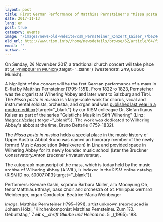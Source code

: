 ```yaml
---
layout: post
title: First German Performance of Matthias Pernsteiner's "Missa posta in musica"
date: 2017-11-13
lang: en
post: true
category: events
image: "/images/news-old-website/csm_Pernsteiner_Konzert_Kaiser_77be24cdba.jpg"
old_url: http://www.rism.info//home/newsdetails/browse/62/article/64/first-german-performance-of-matthias-pernsteiners-missa-posta-in-musica.html
email: ''
author: ''
---
```



On Sunday, 26 November 2017, a traditional church concert will take place at [St. Philippus' in Munich](http://www.pfarrverband-laim.de/st-philippus/aktuelles/details/article/st-philippus-traditionelles-kirchenkonzert-im-november.html){:target="_blank"} (Westendstr. 249, 80686 Munich).



A highlight of the concert will be the first German performance of a mass in E-flat by Matthias Pernsteiner (1795-1851). From 1822 to 1823, Pernsteiner was the organist at Wilhering Abbey and later went to Salzburg and Tirol. The _Missa posta in musica_ is a large-scale work for chorus, vocal and instrumental soloists, orchestra, and organ and was [published last year in a modern edition](/new_publications/2016/10/24/new-music-edition-series-founded-at-wilhering.html){:target="_blank"} by our RISM colleague Dr. Stefan Ikarus Kaiser as part of the series "Geistliche Musik im Stift Wilhering" (Linz: [Wagner Verlag](http://www.wagnerverlag.at/content/?product=matthias-pernsteiner-1795-1851-messa-posta-in-musica){:target="_blank"}). The work was dedicated to Wilhering Abbey's abbot at the time, Bruno Detterle (1759-1832).

The _Missa posta in musica_ holds a special place in the music history of Upper Austria. Abbot Bruno was named an honorary member of the newly formed Music Association (Musikverein) in Linz and provided space in Wilhering Abbey for its newly founded music school (later the Bruckner Conservatory/Anton Bruckner Privatuniversität).

The autograph manuscript of the mass, which is today held by the music archive of Wilhering Abbey (A-WIL), is indexed in the RISM online catalog (RISM ID no. [600077413](https://opac.rism.info/search?id=600077413&Language=en){:target="_blank"}).

Performers:
Krenare Gashi, soprano
Barbara Müller, alto
Moonyung Oh, tenor
Matthias Ettmayr, bass
Choir and orchestra of St. Philippus
Gerhard Weinberger, organ
Conductor: Beatrice-Maria Weinberger


_Image_: Matthias Pernsteiner (1795–1851), artist unknown (reproduced in Johann Hölzl, "Kirchenkomponist Matthias Pernsteiner. Zum 170. Geburtstag," _Z __eit__ s__chrift_ _Glaube und Heimat_ no. 5 _(_1965): 188.



<script type="text/javascript">var switchTo5x=true;</script><script type="text/javascript" src="http://w.sharethis.com/button/buttons.js"></script><script type="text/javascript">stLight.options({publisher: "9b601438-1ce1-49d8-bfd7-9cff5df54c17", doNotHash: false, doNotCopy: false, hashAddressBar: false});</script>
